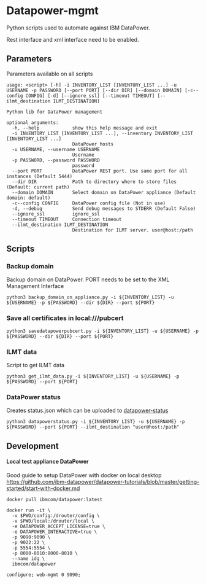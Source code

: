 # Datapower-mgmt
Python scripts used to automate against IBM DataPower.

Rest interface and xml interface need to be enabled.

## Parameters
Parameters available on all scripts

````
usage: <script> [-h] -i INVENTORY_LIST [INVENTORY_LIST ...] -u USERNAME -p PASSWORD [--port PORT] [--dir DIR] [--domain DOMAIN] [-c--config CONFIG] [-d] [--ignore_ssl] [--timeout TIMEOUT] [--ilmt_destination ILMT_DESTINATION]

Python lib for DataPower management

optional arguments:
  -h, --help            show this help message and exit
  -i INVENTORY_LIST [INVENTORY_LIST ...], --inventory INVENTORY_LIST [INVENTORY_LIST ...]
                        DataPower hosts
  -u USERNAME, --username USERNAME
                        Username
  -p PASSWORD, --password PASSWORD
                        password
  --port PORT           DataPower REST port. Use same port for all instances (Default 5444)
  --dir DIR             Path to directory where to store files (Default: current path)
  --domain DOMAIN       Select domain on DataPower appliance (Default domain: default)
  -c--config CONFIG     DataPower config file (Not in use)
  -d, --debug           Send debug messages to STDERR (Default False)
  --ignore_ssl          ignore_ssl
  --timeout TIMEOUT     Connection timeout
  --ilmt_destination ILMT_DESTINATION
                        Destination for ILMT server. user@host:/path
````
## Scripts
### Backup domain
Backup domain on DataPower. 
PORT needs to be set to the XML Management Interface
```` 
python3 backup_domain_on_appliance.py -i ${INVENTORY_LIST} -u ${USERNAME} -p ${PASSWORD} --dir ${DIR} --port ${PORT}
````

### Save all certificates in local:///pubcert
````
python3 savedatapowerpubcert.py -i ${INVENTORY_LIST} -u ${USERNAME} -p ${PASSWORD} --dir ${DIR} --port ${PORT}
````

### ILMT data
Script to get ILMT data
````
python3 get_ilmt_data.py -i ${INVENTORY_LIST} -u ${USERNAME} -p ${PASSWORD} --port ${PORT}
````

### DataPower status
Creates status.json which can be uploaded to [datapower-status](https://github.com/navikt/datapower-status)
````
python3 datapowerstatus.py -i ${INVENTORY_LIST} -u ${USERNAME} -p ${PASSWORD} --port ${PORT} --ilmt_destination "user@host:/path"
````

## Development
#### Local test appliance DataPower
Good guide to setup DataPower with docker on local desktop <https://github.com/ibm-datapower/datapower-tutorials/blob/master/getting-started/start-with-docker.md>

````
docker pull ibmcom/datapower:latest

docker run -it \
  -v $PWD/config:/drouter/config \
  -v $PWD/local:/drouter/local \
  -e DATAPOWER_ACCEPT_LICENSE=true \
  -e DATAPOWER_INTERACTIVE=true \
  -p 9090:9090 \
  -p 9022:22 \
  -p 5554:5554 \
  -p 8000-8010:8000-8010 \
  --name idg \
  ibmcom/datapower

configure; web-mgmt 0 9090;
````
